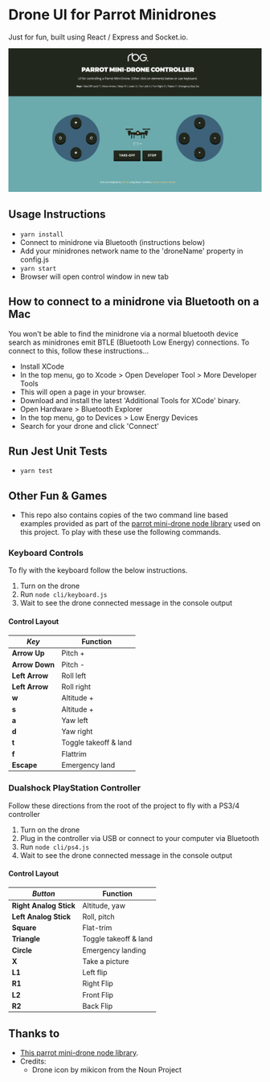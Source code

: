 # Drone UI for Parrot Minidrones

Just for fun, built using React / Express and Socket.io.

![Drone UI Screenshot](./screenshot.png)

## Usage Instructions

- `yarn install`
- Connect to minidrone via Bluetooth (instructions below)
- Add your minidrones network name to the 'droneName' property in config.js
- `yarn start`
- Browser will open control window in new tab

## How to connect to a minidrone via Bluetooth on a Mac

You won't be able to find the minidrone via a normal bluetooth device search as minidrones emit BTLE (Bluetooth Low Energy) connections. To connect to this, follow these instructions...

- Install XCode
- In the top menu, go to Xcode > Open Developer Tool > More Developer Tools
- This will open a page in your browser.
- Download and install the latest 'Additional Tools for XCode' binary.
- Open Hardware > Bluetooth Explorer
- In the top menu, go to Devices > Low Energy Devices
- Search for your drone and click 'Connect'

## Run Jest Unit Tests

- `yarn test`

## Other Fun & Games

- This repo also contains copies of the two command line based examples provided as part of the [parrot mini-drone node library](https://github.com/fetherston/npm-parrot-minidrone) used on this project. To play with these use the following commands.

### Keyboard Controls

To fly with the keyboard follow the below instructions.

1. Turn on the drone
1. Run `node cli/keyboard.js`
1. Wait to see the drone connected message in the console output

#### Control Layout

| _Key_          | Function              |
| -------------- | --------------------- |
| **Arrow Up**   | Pitch +               |
| **Arrow Down** | Pitch -               |
| **Left Arrow** | Roll left             |
| **Left Arrow** | Roll right            |
| **w**          | Altitude +            |
| **s**          | Altitude +            |
| **a**          | Yaw left              |
| **d**          | Yaw right             |
| **t**          | Toggle takeoff & land |
| **f**          | Flattrim              |
| **Escape**     | Emergency land        |

### Dualshock PlayStation Controller

Follow these directions from the root of the project to fly with a PS3/4 controller

1. Turn on the drone
1. Plug in the controller via USB or connect to your computer via Bluetooth
1. Run `node cli/ps4.js`
1. Wait to see the drone connected message in the console output

#### Control Layout

| _Button_               | Function              |
| ---------------------- | --------------------- |
| **Right Analog Stick** | Altitude, yaw         |
| **Left Analog Stick**  | Roll, pitch           |
| **Square**             | Flat-trim             |
| **Triangle**           | Toggle takeoff & land |
| **Circle**             | Emergency landing     |
| **X**                  | Take a picture        |
| **L1**                 | Left flip             |
| **R1**                 | Right Flip            |
| **L2**                 | Front Flip            |
| **R2**                 | Back Flip             |

## Thanks to

- [This parrot mini-drone node library](https://github.com/fetherston/npm-parrot-minidrone).
- Credits:
  - Drone icon by mikicon from the Noun Project
